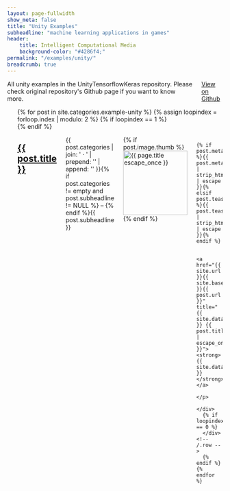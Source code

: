 ```yaml
---
layout: page-fullwidth
show_meta: false
title: "Unity Examples"
subheadline: "machine learning applications in games"
header:
    title: Intelligent Computational Media
    background-color: "#4286f4;"
permalink: "/examples/unity/"
breadcrumb: true
---
```


<div class="row">
    <div class="medium-6 columns t30 medium-centered text-center panel">
	<div>
      All unity examples in the UnityTensorflowKeras repository. Please check original repository's Github page if you want to know more.
	  </div>
	  <div><a class = "radius button small" target="_blank" href = "https://github.com/tcmxx/UnityTensorflowKeras" >View on Github</a></div>
    </div>

</div><!-- /.row -->

<ul>
	{% for post in site.categories.example-unity %}
	  {% assign loopindex = forloop.index | modulo: 2 %}
	  {% if loopindex == 1 %}
		<div class="row">
	  {% endif %}
		<div class="small-6 columns">
		  <h2><a href="{{ site.url }}{{ site.baseurl }}{{ post.url }}">{{ post.title }}</a></h2>
		  <p class="subheadline">{{ post.categories | join: ' &middot; ' | prepend: '<span class="subheader">' | append: '</span>' }}{% if post.categories != empty and post.subheadline != NULL %} – {% endif %}{{ post.subheadline }}</p>
		  <p>
			{% if post.image.thumb %}<a href="{{ site.url }}{{ site.baseurl }}{{ post.url }}" title="{{ post.title | escape_once }}"><img src="{{ site.urlimg }}{{ post.image.thumb }}" class="alignleft" width="150" height="150" alt="{{ page.title escape_once }}"></a>{% endif %}

			{% if post.meta_description %}{{ post.meta_description | strip_html | escape }}{% elsif post.teaser %}{{ post.teaser | strip_html | escape }}{% endif %}

			<a href="{{ site.url }}{{ site.baseurl }}{{ post.url }}" title="{{ site.data.language.read }} {{ post.title | escape_once }}"><strong>{{ site.data.language.read_more }}</strong></a>
		  </p>
		</div>
	  {% if loopindex == 0 %}
	  </div><!-- /.row -->
	  {% endif %}
    {% endfor %}
</ul>